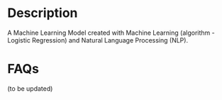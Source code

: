 # Description
A Machine Learning Model created with Machine Learning (algorithm - Logistic Regression) and Natural Language Processing (NLP).

# FAQs
(to be updated)
